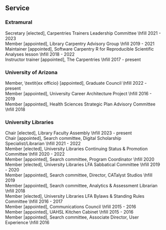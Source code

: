 ## Service

### Extramural

Secretary [elected], Carpentries Trainers Leadership Committee \hfill 2021 - 2023  
Member [appointed], Library Carpentry Advisory Group \hfill 2019 - 2021  
Maintainer [appointed], Software Carpentry R for Reproducible Scientific Analyses lesson \hfill 2018 - 2022  
Instructor trainer [appointed], The Carpentries \hfill 2017 - present  

### University of Arizona

Member, \textit{ex officio} [appointed], Graduate Council \hfill 2022 - present  
Member [appointed], University Career Architecture Project \hfill 2016 - 2019  
Member [appointed], Health Sciences Strategic Plan Advisory Committee \hfill 2018  

### University Libraries

Chair [elected], Library Faculty Assembly \hfill 2023 - present  
Chair [appointed], Search committee, Digital Scholarship Specialist/Librarian \hfill 2021 - 2022  
Member [elected], University Libraries Continuing Status & Promotion Committee \hfill 2020 - 2022  
Member [appointed], Search committee, Program Coordinator \hfill 2020  
Member [elected], University Libraries LFA Sabbatical Committee \hfill 2019 - 2020  
Member [appointed], Search committee, Director, CATalyst Studios \hfill 2019  
Member [appointed], Search committee, Analytics & Assessment Librarian \hfill 2018  
Member [elected], University Libraries LFA Bylaws & Standing Rules Committee \hfill 2016 - 2017  
Member [appointed], Communications Council \hfill 2015 - 2016  
Member [appointed], UAHSL Kitchen Cabinet \hfill 2015 - 2016  
Member [appointed], Search committee, Associate Director, User Experience \hfill 2016  


